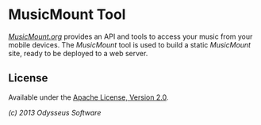 # MusicMount Tool

[_MusicMount.org_](http://musicmount.org) provides an API and tools to access
your music from your mobile devices. The _MusicMount_ tool is used to build a
static _MusicMount_ site, ready to be deployed to a web server.

## License

Available under the [Apache License, Version 2.0](http://www.apache.org/licenses/LICENSE-2.0.html).


_(c) 2013 Odysseus Software_